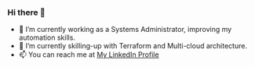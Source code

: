 ### Hi there 👋
- 🔭 I’m currently working as a Systems Administrator, improving my automation skills.
- 🌱 I’m currently skilling-up with Terraform and Multi-cloud architecture.
- 📫 You can reach me at [My LinkedIn Profile](https://linkedin.com/in/clarytech)

<!--
**JustinC-dev/JustinC-dev** is a ✨ _special_ ✨ repository because its `README.md` (this file) appears on your GitHub profile.

Here are some ideas to get you started:

- 🔭 I’m currently working on ...
- 🌱 I’m currently learning ...
- 👯 I’m looking to collaborate on ...
- 🤔 I’m looking for help with ...
- 💬 Ask me about ...
- 😄 Pronouns: ...
- ⚡ Fun fact: ...
-->
